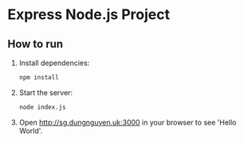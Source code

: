 # Express Node.js Project

## How to run

1. Install dependencies:
   ```sh
   npm install
   ```
2. Start the server:
   ```sh
   node index.js
   ```
3. Open http://sg.dungnguyen.uk:3000 in your browser to see 'Hello World'.
